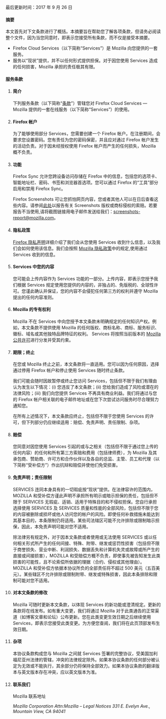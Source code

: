 最后更新时间：2017 年 9 月 26 日

#### 摘要

本文首先对下文条款进行了概括。本摘要旨在帮助您了解各项条款，但请务必阅读整个文件，因为当您同意时，即表示您接受所有条款，而不仅是接受本摘要。

- Firefox Cloud Services（以下简称“Services”）是 Mozilla 向您提供的一套服务。
- 服务以“现状”提供，并不以任何形式提供担保。对于因您使用 Services 造成的任何损害，Mozilla 承担的责任极其有限。

#### 服务条款

1. #### 简介

    下列服务条款（以下简称“<u>条款</u>”）管辖您对 Firefox Cloud Services — Mozilla 提供的一套在线服务（以下简称“Services”）的使用。

2. #### Firefox 帐户

    为了能够使用部分 Services，您需要创建一个 Firefox 帐户。在注册期间，会要求您设置密码。您有责任为您的密码保密，并且应对通过 Firefox 帐户发生的活动负责。对于因未经授权使用 Firefox 帐户而产生的任何损失，Mozilla 概不负责。

3. #### 功能

    Firefox Sync 允许您跨设备访问存储在 Firefox 中的信息，包括您的选项卡、智能地址栏、密码、书签和浏览器首选项。您可以通过 Firefox 的“工具”部分启用和禁用 Firefox Sync。
    
    Firefox Screenshots 可让您抓怕网页内容，您或者其他人可以在日后查看这些内容。请参阅[此处](https://www.mozilla.org/en-US/about/legal/report-infringement/)以报告有关 Screenshots 版权或商标侵权的索赔。若要报告不当使用,请将截图链接用电子邮件发送给我们：screenshots-report@mozilla.com。

4. #### 隐私政策

    [Firefox 隐私声明](https://www.mozilla.org/en-US/privacy/firefox/)详细介绍了我们会从您使用 Services 收到什么信息，以及我们会如何使用该信息。我们会按照 [Mozilla 隐私政策](https://www.mozilla.org/privacy/)中的规定,使用通过 Services 收到的信息。

5. ####  Services 中您的内容

    您可能会上传内容作为 Services 功能的一部分。上传内容，即表示您授予我们根据 Services 规定使用您提供的内容的，非独占的、免版税的、全球性许可。您谨此确认并保证，您的内容不会侵犯任何第三方的权利并遵守 Mozilla 提出的任何内容准则。

6. #### Mozilla 的专有权利

    Mozilla 不在 Services 中向您授予本文条款未明确规定的任何知识产权。例如，本文条款不提供使用 Mozilla 的任何版权、商标名称、商标、服务标识、徽标、域名或其他独特品牌特征的权利。 Services 将按照当前版本的 [Mozilla 公共许可](https://www.mozilla.org/MPL/)进行分发并受其约束。

7. #### 期限；终止

    在您或 Mozilla 终止之前，本文条款将一直适用。您可以因为任何原因，选择通过停用 Firefox 帐户和停止使用 Services 随时终止条款。

    我们可能会随时因故暂停或终止您访问 Services，包括但不限于我们有理由认为发生以下情况：(i) 您违反了本文条款；(ii) 您给我们造成了风险或潜在的法律风险；(iii) 我们向您提供 Services 不再具有商业利益。我们将通过与您的 Firefox 帐户相关联的电子邮件地址或在您下次尝试访问服务时尽合理努力通知您。

    在所有上述情况下，本文条款应终止，包括但不限于您使用 Services 的许可，但下列部分仍应继续适用：赔偿、免责声明、责任限制、杂项。

8. #### 赔偿

    您同意对因您使用 Services 引起的或与之相关（包括但不限于通过您上传的任何内容）的任何和所有第三方索赔和费用（包括律师费），为 Mozilla 及其承包商、赞助商、许可方和合作伙伴以及各自的总监、主管、员工和代理（以下简称“受补偿方”）作出抗辩和赔偿并使他们免受损害。

9. #### 免责声明；责任限制

     SERVICES 连同本身具有的一切瑕疵按“现状”提供。在法律容许的范围内，MOZILLA 和受补偿方谨此声明不承担所有明示或暗示担保的责任，包括但不限于 SERVICES 无瑕疵、适销、适用于特殊目的和不侵权担保。您自行承担选择使用 SERVICES 及 SERVICES 质量和性能的全部风险，包括但不限于您的内容被删除或损坏或他人访问您的帐户的风险。即使任何补救措施未能达到其基本目的，本条限制仍将适用。某些司法辖区可能不允许排除或限制暗示担保，因此，本免责声明可能对您不适用。

    除法律另有规定外，对于因本文条款或者使用或无法使用 SERVICES 或以任何相关形式所产生的任何间接、特殊、附带、继发或惩罚性损害（包括但不限于商誉损失、营业中断、利润损失、数据丢失和计算机失灵或故障或所产生的直接或间接损害），MOZILLA 和受赔偿方概不负责，即使事先被告知发生此类损害的可能性，且不论索偿所依据的理据（合约、侵权或其他理由）。MOZILLA 和受补偿方依据本协议所负的全部责任将不超过 500 美元（五百美元）。某些辖区不允许排除或限制附带、继发或特殊损害，因此本条排除和限制可能对您不适用。

10. #### 对本文条款的修改

    Mozilla 可随时更新本文条款，以体现 Services 的新功能或澄清规定。更新的条款将在线发布。如有重大变更，我们将通过 Mozilla 对于此类通告的正常渠道（如博客文章和论坛）公布更新。您在此类变更生效日期之后继续使用 Services，即表示您接受此类变更。为方便您查阅，我们将在此页顶部发布生效日期。

11. #### 杂项

    本协议条款构成您与 Mozilla 之间就 Services 签署的完整协议，受美国加利福尼亚州法律的管辖，冲突的法律规定除外。如果本协议条款的任何部分被认定为无效或不能执行，其余部分仍将保持全部效力。如果本协议条款的翻译版本与英文版本存在冲突，应以英文版本为准。

12. #### 联系我们

    Mozilla 联系地址

    <address>
      Mozilla Corporation 
      Attn:Mozilla – Legal Notices 
      331 E. Evelyn Ave., 
      Mountain View, CA 94041 
    </address>
